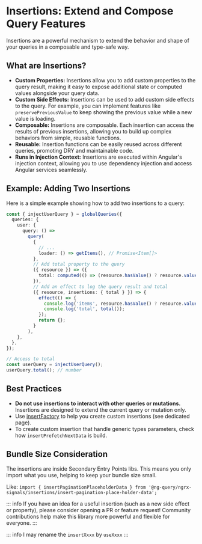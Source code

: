 # Insertions: Extend and Compose Query Features

Insertions are a powerful mechanism to extend the behavior and shape of your queries in a composable and type-safe way.

## What are Insertions?

- **Custom Properties:** Insertions allow you to add custom properties to the query result, making it easy to expose additional state or computed values alongside your query data.
- **Custom Side Effects:** Insertions can be used to add custom side effects to the query. For example, you can implement features like `preservePreviousValue` to keep showing the previous value while a new value is loading.
- **Composable:** Insertions are composable. Each insertion can access the results of previous insertions, allowing you to build up complex behaviors from simple, reusable functions.
- **Reusable:** Insertion functions can be easily reused across different queries, promoting DRY and maintainable code.
- **Runs in Injection Context:** Insertions are executed within Angular's injection context, allowing you to use dependency injection and access Angular services seamlessly.

## Example: Adding Two Insertions

Here is a simple example showing how to add two insertions to a query:

```ts
const { injectUserQuery } = globalQueries({
  queries: {
    user: {
      query: () =>
        query(
          {
            // ...
            loader: () => getItems(), // Promise<Item[]>
          },
          // Add total property to the query
          ({ resource }) => ({
            total: computed(() => (resource.hasValue() ? resource.value() : 0)),
          }),
          // Add an effect to log the query result and total
          ({ resource, insertions: { total } }) => {
            effect(() => {
              console.log('items', resource.hasValue() ? resource.value() : undefined);
              console.log('total', total());
            });
            return {};
          }
        ),
    },
  },
});

// Access to total
const userQuery = injectUserQuery();
userQuery.total(); // number
```

## Best Practices

- **Do not use insertions to interact with other queries or mutations.** Insertions are designed to extend the current query or mutation only.
- Use [insertFactory](insertions/insert-factory) to help you create custom insertions (see dedicated page).
- To create custom insertion that handle generic types parameters, check how `insertPrefetchNextData` is build.

## Bundle Size Consideration

The insertions are inside Secondary Entry Points libs. This means you only import what you use, helping to keep your bundle size small.

Like: `import { insertPaginationPlaceholderData } from '@ng-query/ngrx-signals/insertions/insert-pagination-place-holder-data';`

::: info
If you have an idea for a useful insertion (such as a new side effect or property), please consider opening a PR or feature request! Community contributions help make this library more powerful and flexible for everyone.
:::

::: info
I may rename the `insertXxxx` by `useXxxx`
:::
